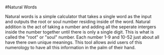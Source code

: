 #Natural Words

Natural words is a simple calculator that takes a single word as the input and outputs the root or soul number 
residing inside of the word.
Natural addition is the act of taking a number and adding all the seperate intergers inside the number together
until there is only a single digit. This is what is called the "root" or "soul" number.
Each number 1-9 and 10-52 just about all have there own unique meanings. This tool allows avid users of this 
numerology to have all this information in the palm of their hand.
